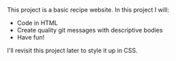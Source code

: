 This project is a basic recipe website. In this project I will:

- Code in HTML
- Create quality git messages with descriptive bodies
- Have fun!

I'll revisit this project later to style it up in CSS.
